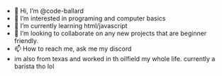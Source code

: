 - 👋 Hi, I’m @code-ballard
- 👀 I’m interested in programing and computer basics
- 🌱 I’m currently learning html/javascript
- 💞️ I’m looking to collaborate on any new projects that are beginner friendly.
- 📫 How to reach me, ask me my discord
- im also from texas and worked in th oilfield my whole life. currently a barista tho lol
<!---
code-ballard/code-ballard is a ✨ special ✨ repository because its `README.md` (this file) appears on your GitHub profile.
You can click the Preview link to take a look at your changes.
--->
